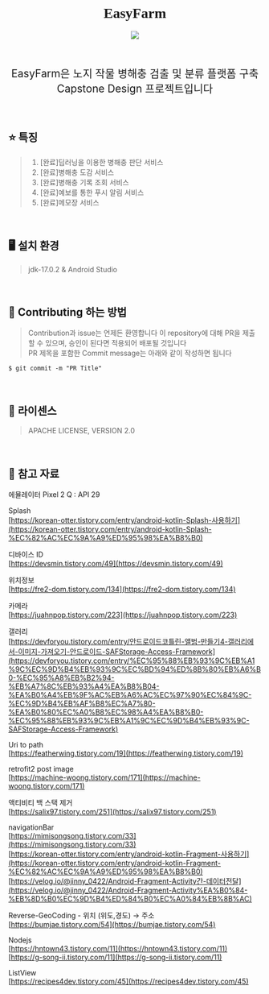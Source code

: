 
<h1 align="center" style='font-family: palatino Linotype'> EasyFarm</h1>
<p align="center">
    <a href ="https://github.com/jinyong3512/easyfarm/blob/main/LICENSE">
        <img src="https://img.shields.io/badge/license-Apache--2.0-blue?style=plastic&link=https://github.com/jinyong3512/easyfarm/blob/main/LICENSE">
    </a>
</p>
<br>
<p align='center' style='font-size:150%'>EasyFarm은 노지 작물 병해충 검출 및 분류 플랫폼 구축 Capstone Design 프로젝트입니다</p>
<br>

## :star: 특징
>1. [완료]딥러닝을 이용한 병해충 판단 서비스
>2. [완료]병해충 도감 서비스
>3. [완료]병해충 기록 조회 서비스
>4. [완료]예보를 통한 푸시 알림 서비스
>5. [완료]메모장 서비스

<br>

## :desktop_computer: 설치 환경
>jdk-17.0.2 & Android Studio

<br>

## :loudspeaker: Contributing 하는 방법 
>Contribution과 issue는 언제든 환영합니다 이 repository에 대해 PR을 제출할 수 있으며, 승인이 된다면 적용되어 배포될 것입니다<br>
>PR 제목을 포함한 Commit message는 아래와 같이 작성하면 됩니다<br>
```
$ git commit -m "PR Title"
```

<br>

## :page_with_curl: 라이센스
>APACHE LICENSE, VERSION 2.0

<br>

## 📖 참고 자료
에뮬레이터 Pixel 2 Q : API 29

Splash<br>
[https://korean-otter.tistory.com/entry/android-kotlin-Splash-사용하기](https://korean-otter.tistory.com/entry/android-kotlin-Splash-%EC%82%AC%EC%9A%A9%ED%95%98%EA%B8%B0)

디바이스 ID<br>
[https://devsmin.tistory.com/49](https://devsmin.tistory.com/49)

위치정보<br>
[https://fre2-dom.tistory.com/134](https://fre2-dom.tistory.com/134)

카메라<br>
[https://juahnpop.tistory.com/223](https://juahnpop.tistory.com/223)

갤러리<br>
[https://devforyou.tistory.com/entry/안드로이드코틀린-앨범-만들기4-갤러리에서-이미지-가져오기-안드로이드-SAFStorage-Access-Framework](https://devforyou.tistory.com/entry/%EC%95%88%EB%93%9C%EB%A1%9C%EC%9D%B4%EB%93%9C%EC%BD%94%ED%8B%80%EB%A6%B0-%EC%95%A8%EB%B2%94-%EB%A7%8C%EB%93%A4%EA%B8%B04-%EA%B0%A4%EB%9F%AC%EB%A6%AC%EC%97%90%EC%84%9C-%EC%9D%B4%EB%AF%B8%EC%A7%80-%EA%B0%80%EC%A0%B8%EC%98%A4%EA%B8%B0-%EC%95%88%EB%93%9C%EB%A1%9C%EC%9D%B4%EB%93%9C-SAFStorage-Access-Framework)

Uri to path<br>
[https://featherwing.tistory.com/19](https://featherwing.tistory.com/19)

retrofit2 post image<br>
[https://machine-woong.tistory.com/171](https://machine-woong.tistory.com/171)

액티비티 백 스택 제거<br>
[https://salix97.tistory.com/251](https://salix97.tistory.com/251)

navigationBar<br>
[https://mimisongsong.tistory.com/33](https://mimisongsong.tistory.com/33)<br>
[https://korean-otter.tistory.com/entry/android-kotlin-Fragment-사용하기](https://korean-otter.tistory.com/entry/android-kotlin-Fragment-%EC%82%AC%EC%9A%A9%ED%95%98%EA%B8%B0)<br>
[https://velog.io/@jinny_0422/Android-Fragment-Activity간-데이터전달](https://velog.io/@jinny_0422/Android-Fragment-Activity%EA%B0%84-%EB%8D%B0%EC%9D%B4%ED%84%B0%EC%A0%84%EB%8B%AC)

Reverse-GeoCoding - 위치 (위도,경도) → 주소<br>
[https://bumjae.tistory.com/54](https://bumjae.tistory.com/54)

Nodejs<br>
[https://hntown43.tistory.com/11](https://hntown43.tistory.com/11)
[https://g-song-ii.tistory.com/11](https://g-song-ii.tistory.com/11)

ListView<br>
[https://recipes4dev.tistory.com/45](https://recipes4dev.tistory.com/45)
